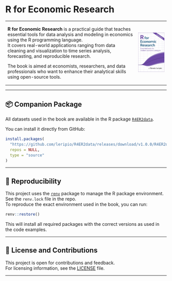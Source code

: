# R for Economic Research

<table>
<tr>
<td>

**R for Economic Research** is a practical guide that teaches essential tools for data analysis and modeling in economics using the R programming language.  
It covers real-world applications ranging from data cleaning and visualization to time series analysis, forecasting, and reproducible research.

The book is aimed at economists, researchers, and data professionals who want to enhance their analytical skills using open-source tools.

</td>
<td>
<img src="images/cover.png" alt="Book Cover" width="250"/>
</td>
</tr>
</table>

---

## 📦 Companion Package

All datasets used in the book are available in the R package [`R4ER2data`](https://github.com/leripio/R4ER2data).

You can install it directly from GitHub:

```r
install.packages(
  "https://github.com/leripio/R4ER2data/releases/download/v1.0.0/R4ER2data_1.0.0.tar.gz",
  repos = NULL,
  type = "source"
)
```

---

## 🔄 Reproducibility

This project uses the [`renv`](https://rstudio.github.io/renv/) package to manage the R package environment. See the `renv.lock` file in the repo.  
To reproduce the exact environment used in the book, you can run:

```r
renv::restore()
```

This will install all required packages with the correct versions as used in the code examples.

---

## 📖 License and Contributions

This project is open for contributions and feedback.  
For licensing information, see the [LICENSE](LICENSE) file.

---
